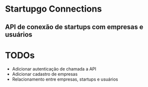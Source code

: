 # Startupgo Connections
## API de conexão de startups com empresas e usuários

# TODOs

- Adicionar autenticação de chamada a API
- Adicionar cadastro de empresas
- Relacionamento entre empresas, startups e usuários

